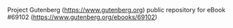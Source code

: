 Project Gutenberg (https://www.gutenberg.org) public repository for
eBook #69102 (https://www.gutenberg.org/ebooks/69102)
